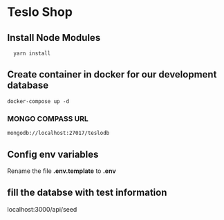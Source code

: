 # Teslo Shop

## Install Node Modules

```
  yarn install
```

## Create container in docker for our development database

```
docker-compose up -d
```

### MONGO COMPASS URL

```
mongodb://localhost:27017/teslodb

```

## Config env variables

Rename the file **.env.template** to **.env**

## fill the databse with test information


localhost:3000/api/seed
